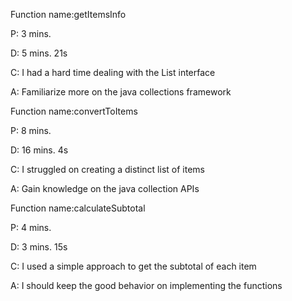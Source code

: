 Function name:getItemsInfo

P: 3 mins.

D: 5 mins. 21s

C: I had a hard time dealing with the List interface

A: Familiarize more on the java collections framework



Function name:convertToItems

P: 8 mins.

D: 16 mins. 4s

C: I struggled on creating a distinct list of items

A: Gain knowledge on the java collection APIs



Function name:calculateSubtotal

P: 4 mins.

D: 3 mins. 15s

C: I used a simple approach to get the subtotal of each item

A: I should keep the good behavior on implementing the functions
